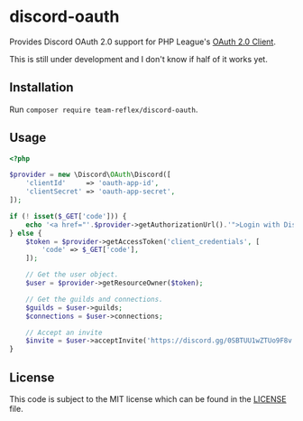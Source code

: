 discord-oauth
===
Provides Discord OAuth 2.0 support for PHP League's [OAuth 2.0 Client](https://github.com/thephpleague/oauth2-client).

This is still under development and I don't know if half of it works yet.

## Installation

Run `composer require team-reflex/discord-oauth`.

## Usage

```php
<?php

$provider = new \Discord\OAuth\Discord([
	'clientId'     => 'oauth-app-id',
	'clientSecret' => 'oauth-app-secret',
]);

if (! isset($_GET['code'])) {
	echo '<a href="'.$provider->getAuthorizationUrl().'">Login with Discord</a>';
} else {
	$token = $provider->getAccessToken('client_credentials', [
		'code' => $_GET['code'],
	]);

	// Get the user object.
	$user = $provider->getResourceOwner($token);

	// Get the guilds and connections.
	$guilds = $user->guilds;
	$connections = $user->connections;

	// Accept an invite
	$invite = $user->acceptInvite('https://discord.gg/0SBTUU1wZTUo9F8v');
}
```

## License

This code is subject to the MIT license which can be found in the [LICENSE](LICENSE) file.